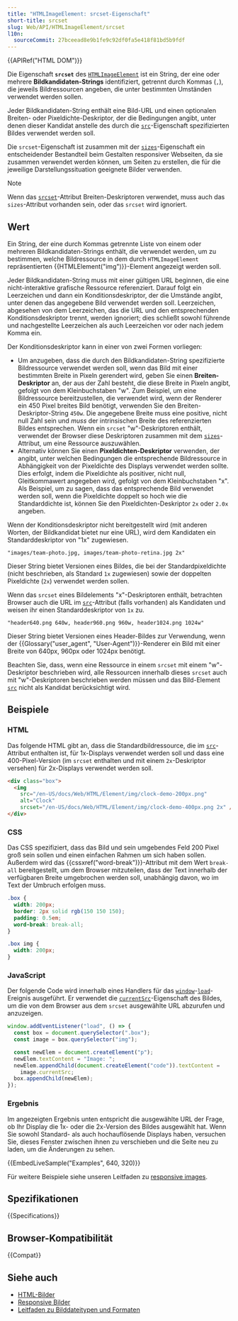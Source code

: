 ```yaml
---
title: "HTMLImageElement: srcset-Eigenschaft"
short-title: srcset
slug: Web/API/HTMLImageElement/srcset
l10n:
  sourceCommit: 27bceead8e9b1fe9c92df0fa5e418f81bd5b9fdf
---
```


{{APIRef("HTML DOM")}}

Die Eigenschaft **`srcset`** des [`HTMLImageElement`](/de/docs/Web/API/HTMLImageElement) ist ein String, der eine oder mehrere **Bildkandidaten-Strings** identifiziert, getrennt durch Kommas (`,`), die jeweils Bildressourcen angeben, die unter bestimmten Umständen verwendet werden sollen.

Jeder Bildkandidaten-String enthält eine Bild-URL und einen optionalen Breiten- oder Pixeldichte-Deskriptor, der die Bedingungen angibt, unter denen dieser Kandidat anstelle des durch die [`src`](/de/docs/Web/API/HTMLImageElement/src)-Eigenschaft spezifizierten Bildes verwendet werden soll.

Die `srcset`-Eigenschaft ist zusammen mit der [`sizes`](/de/docs/Web/API/HTMLImageElement/sizes)-Eigenschaft ein entscheidender Bestandteil beim Gestalten responsiver Webseiten, da sie zusammen verwendet werden können, um Seiten zu erstellen, die für die jeweilige Darstellungssituation geeignete Bilder verwenden.

> [!NOTE]
> Wenn das [`srcset`](/de/docs/Web/HTML/Element/img#srcset)-Attribut Breiten-Deskriptoren verwendet, muss auch das `sizes`-Attribut vorhanden sein, oder das `srcset` wird ignoriert.

## Wert

Ein String, der eine durch Kommas getrennte Liste von einem oder mehreren Bildkandidaten-Strings enthält, die verwendet werden, um zu bestimmen, welche Bildressource in dem durch `HTMLImageElement` repräsentierten {{HTMLElement("img")}}-Element angezeigt werden soll.

Jeder Bildkandidaten-String muss mit einer gültigen URL beginnen, die eine nicht-interaktive grafische Ressource referenziert. Darauf folgt ein Leerzeichen und dann ein Konditionsdeskriptor, der die Umstände angibt, unter denen das angegebene Bild verwendet werden soll. Leerzeichen, abgesehen von dem Leerzeichen, das die URL und den entsprechenden Konditionsdeskriptor trennt, werden ignoriert; dies schließt sowohl führende und nachgestellte Leerzeichen als auch Leerzeichen vor oder nach jedem Komma ein.

Der Konditionsdeskriptor kann in einer von zwei Formen vorliegen:

- Um anzugeben, dass die durch den Bildkandidaten-String spezifizierte Bildressource verwendet werden soll, wenn das Bild mit einer bestimmten Breite in Pixeln gerendert wird, geben Sie einen **Breiten-Deskriptor** an, der aus der Zahl besteht, die diese Breite in Pixeln angibt, gefolgt von dem Kleinbuchstaben "w". Zum Beispiel, um eine Bildressource bereitzustellen, die verwendet wird, wenn der Renderer ein 450 Pixel breites Bild benötigt, verwenden Sie den Breiten-Deskriptor-String `450w`. Die angegebene Breite muss eine positive, nicht null Zahl sein und _muss_ der intrinsischen Breite des referenzierten Bildes entsprechen. Wenn ein `srcset` "w"-Deskriptoren enthält, verwendet der Browser diese Deskriptoren zusammen mit dem [`sizes`](/de/docs/Web/API/HTMLImageElement/sizes)-Attribut, um eine Ressource auszuwählen.
- Alternativ können Sie einen **Pixeldichten-Deskriptor** verwenden, der angibt, unter welchen Bedingungen die entsprechende Bildressource in Abhängigkeit von der Pixeldichte des Displays verwendet werden sollte. Dies erfolgt, indem die Pixeldichte als positiver, nicht null, Gleitkommawert angegeben wird, gefolgt von dem Kleinbuchstaben "x". Als Beispiel, um zu sagen, dass das entsprechende Bild verwendet werden soll, wenn die Pixeldichte doppelt so hoch wie die Standarddichte ist, können Sie den Pixeldichten-Deskriptor `2x` oder `2.0x` angeben.

Wenn der Konditionsdeskriptor nicht bereitgestellt wird (mit anderen Worten, der Bildkandidat bietet nur eine URL), wird dem Kandidaten ein Standarddeskriptor von "1x" zugewiesen.

```plain
"images/team-photo.jpg, images/team-photo-retina.jpg 2x"
```

Dieser String bietet Versionen eines Bildes, die bei der Standardpixeldichte (nicht beschrieben, als Standard `1x` zugewiesen) sowie der doppelten Pixeldichte (`2x`) verwendet werden sollen.

Wenn das `srcset` eines Bildelements "x"-Deskriptoren enthält, betrachten Browser auch die URL im [`src`](/de/docs/Web/API/HTMLImageElement/src)-Attribut (falls vorhanden) als Kandidaten und weisen ihr einen Standarddeskriptor von `1x` zu.

```plain
"header640.png 640w, header960.png 960w, header1024.png 1024w"
```

Dieser String bietet Versionen eines Header-Bildes zur Verwendung, wenn der {{Glossary("user_agent", "User-Agent")}}-Renderer ein Bild mit einer Breite von 640px, 960px oder 1024px benötigt.

Beachten Sie, dass, wenn eine Ressource in einem `srcset` mit einem "w"-Deskriptor beschrieben wird, alle Ressourcen innerhalb dieses `srcset` auch mit "w"-Deskriptoren beschrieben werden müssen und das Bild-Element [`src`](/de/docs/Web/API/HTMLImageElement/src) nicht als Kandidat berücksichtigt wird.

## Beispiele

### HTML

Das folgende HTML gibt an, dass die Standardbildressource, die im [`src`](/de/docs/Web/API/HTMLImageElement/src)-Attribut enthalten ist, für 1x-Displays verwendet werden soll und dass eine 400-Pixel-Version (im `srcset` enthalten und mit einem `2x`-Deskriptor versehen) für 2x-Displays verwendet werden soll.

```html
<div class="box">
  <img
    src="/en-US/docs/Web/HTML/Element/img/clock-demo-200px.png"
    alt="Clock"
    srcset="/en-US/docs/Web/HTML/Element/img/clock-demo-400px.png 2x" />
</div>
```

### CSS

Das CSS spezifiziert, dass das Bild und sein umgebendes Feld 200 Pixel groß sein sollen und einen einfachen Rahmen um sich haben sollen. Außerdem wird das {{cssxref("word-break")}}-Attribut mit dem Wert `break-all` bereitgestellt, um dem Browser mitzuteilen, dass der Text innerhalb der verfügbaren Breite umgebrochen werden soll, unabhängig davon, wo im Text der Umbruch erfolgen muss.

```css
.box {
  width: 200px;
  border: 2px solid rgb(150 150 150);
  padding: 0.5em;
  word-break: break-all;
}

.box img {
  width: 200px;
}
```

### JavaScript

Der folgende Code wird innerhalb eines Handlers für das [`window`](/de/docs/Web/API/Window)-[`load`](/de/docs/Web/API/Window/load_event)-Ereignis ausgeführt. Er verwendet die [`currentSrc`](/de/docs/Web/API/HTMLImageElement/currentSrc)-Eigenschaft des Bildes, um die von dem Browser aus dem `srcset` ausgewählte URL abzurufen und anzuzeigen.

```js
window.addEventListener("load", () => {
  const box = document.querySelector(".box");
  const image = box.querySelector("img");

  const newElem = document.createElement("p");
  newElem.textContent = "Image: ";
  newElem.appendChild(document.createElement("code")).textContent =
    image.currentSrc;
  box.appendChild(newElem);
});
```

### Ergebnis

Im angezeigten Ergebnis unten entspricht die ausgewählte URL der Frage, ob Ihr Display die 1x- oder die 2x-Version des Bildes ausgewählt hat. Wenn Sie sowohl Standard- als auch hochauflösende Displays haben, versuchen Sie, dieses Fenster zwischen ihnen zu verschieben und die Seite neu zu laden, um die Änderungen zu sehen.

{{EmbedLiveSample("Examples", 640, 320)}}

Für weitere Beispiele siehe unseren Leitfaden zu [responsive images](/de/docs/Web/HTML/Responsive_images).

## Spezifikationen

{{Specifications}}

## Browser-Kompatibilität

{{Compat}}

## Siehe auch

- [HTML-Bilder](/de/docs/Learn_web_development/Core/Structuring_content/HTML_images)
- [Responsive Bilder](/de/docs/Web/HTML/Responsive_images)
- [Leitfaden zu Bilddateitypen und Formaten](/de/docs/Web/Media/Guides/Formats/Image_types)

